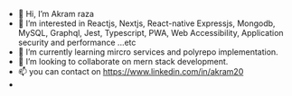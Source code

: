 - 👋 Hi, I’m Akram raza
- 👀 I’m interested in Reactjs, Nextjs, React-native Expressjs, Mongodb, MySQL, Graphql, Jest, Typescript, PWA, Web Accessibility, Application security and performance ...etc
- 🌱 I’m currently learning mircro services and polyrepo implementation.
- 💞️ I’m looking to collaborate on mern stack development. 
- 📫 you can contact on https://www.linkedin.com/in/akram20
- 

<!---
codio-lab/codio-lab is a ✨ special ✨ repository because its `README.md` (this file) appears on your GitHub profile.
You can click the Preview link to take a look at your changes.
--->
